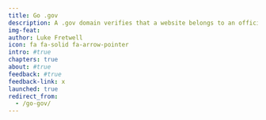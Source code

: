 ```yaml
---
title: Go .gov
description: A .gov domain verifies that a website belongs to an official U.S. government entity. Public organizations should adopt the .gov extension for all websites they operate.
img-feat: 
author: Luke Fretwell
icon: fa fa-solid fa-arrow-pointer
intro: #true
chapters: true
about: #true
feedback: #true
feedback-link: x
launched: true
redirect_from:
  - /go-gov/
---
```



